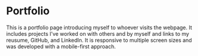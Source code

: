 # Portfolio

This is a portfolio page introducing myself to whoever visits the webpage. It includes projects I've worked on with others and by myself and links to my reusume, GitHub, and LinkedIn. It is responsive to multiple screen sizes and was developed with a mobile-first approach. 
